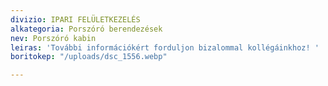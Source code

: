 ```yaml
---
divizio: IPARI FELÜLETKEZELÉS
alkategoria: Porszóró berendezések
nev: Porszóró kabin
leiras: 'További információkért forduljon bizalommal kollégáinkhoz! '
boritokep: "/uploads/dsc_1556.webp"

---
```


